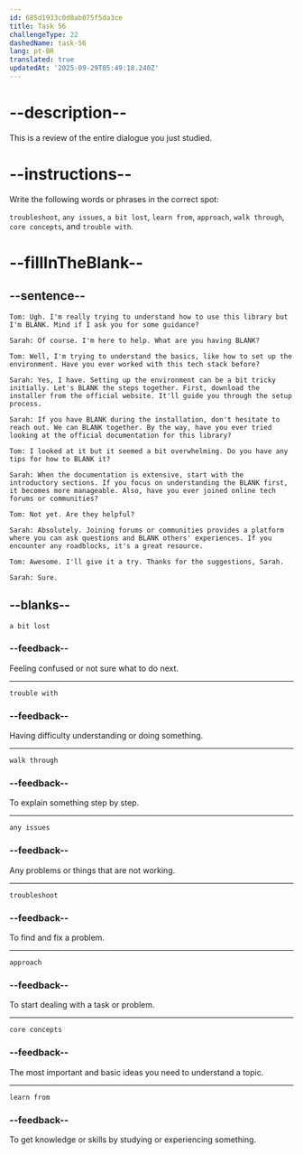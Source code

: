 ```yaml
---
id: 685d1933c0d8ab075f5da3ce
title: Task 56
challengeType: 22
dashedName: task-56
lang: pt-BR
translated: true
updatedAt: '2025-09-29T05:49:18.240Z'
---
```


<!-- REVIEW -->

# --description--

This is a review of the entire dialogue you just studied.

# --instructions--

Write the following words or phrases in the correct spot:

`troubleshoot`, `any issues`, `a bit lost`, `learn from`, `approach`, `walk through`, `core concepts`, and `trouble with`.

# --fillInTheBlank--

## --sentence--

`Tom: Ugh. I'm really trying to understand how to use this library but I'm BLANK. Mind if I ask you for some guidance?`

`Sarah: Of course. I'm here to help. What are you having BLANK?`

`Tom: Well, I'm trying to understand the basics, like how to set up the environment. Have you ever worked with this tech stack before?`

`Sarah: Yes, I have. Setting up the environment can be a bit tricky initially. Let's BLANK the steps together. First, download the installer from the official website. It'll guide you through the setup process.`

`Sarah: If you have BLANK during the installation, don't hesitate to reach out. We can BLANK together. By the way, have you ever tried looking at the official documentation for this library?`

`Tom: I looked at it but it seemed a bit overwhelming. Do you have any tips for how to BLANK it?`

`Sarah: When the documentation is extensive, start with the introductory sections. If you focus on understanding the BLANK first, it becomes more manageable. Also, have you ever joined online tech forums or communities?`

`Tom: Not yet. Are they helpful?`

`Sarah: Absolutely. Joining forums or communities provides a platform where you can ask questions and BLANK others' experiences. If you encounter any roadblocks, it's a great resource.`

`Tom: Awesome. I'll give it a try. Thanks for the suggestions, Sarah.`

`Sarah: Sure.`

## --blanks--

`a bit lost`

### --feedback--

Feeling confused or not sure what to do next.

---

`trouble with`

### --feedback--

Having difficulty understanding or doing something.

---

`walk through`

### --feedback--

To explain something step by step.

---

`any issues`

### --feedback--

Any problems or things that are not working.

---

`troubleshoot`

### --feedback--

To find and fix a problem.

---

`approach`

### --feedback--

To start dealing with a task or problem.

---

`core concepts`

### --feedback--

The most important and basic ideas you need to understand a topic.

---

`learn from`

### --feedback--

To get knowledge or skills by studying or experiencing something.
